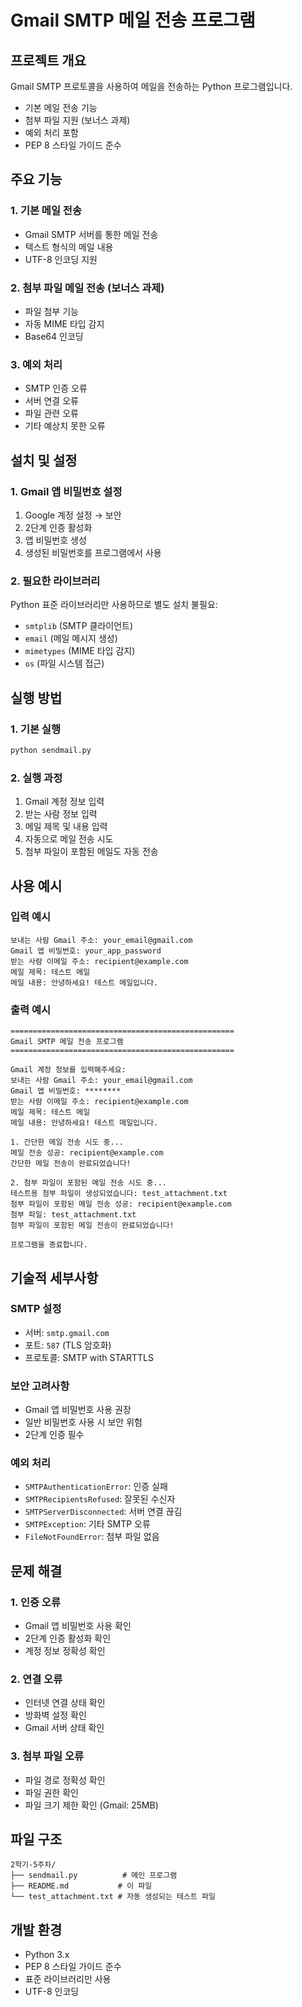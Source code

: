 # Gmail SMTP 메일 전송 프로그램

## 프로젝트 개요
Gmail SMTP 프로토콜을 사용하여 메일을 전송하는 Python 프로그램입니다.
- 기본 메일 전송 기능
- 첨부 파일 지원 (보너스 과제)
- 예외 처리 포함
- PEP 8 스타일 가이드 준수

## 주요 기능

### 1. 기본 메일 전송
- Gmail SMTP 서버를 통한 메일 전송
- 텍스트 형식의 메일 내용
- UTF-8 인코딩 지원

### 2. 첨부 파일 메일 전송 (보너스 과제)
- 파일 첨부 기능
- 자동 MIME 타입 감지
- Base64 인코딩

### 3. 예외 처리
- SMTP 인증 오류
- 서버 연결 오류
- 파일 관련 오류
- 기타 예상치 못한 오류

## 설치 및 설정

### 1. Gmail 앱 비밀번호 설정
1. Google 계정 설정 → 보안
2. 2단계 인증 활성화
3. 앱 비밀번호 생성
4. 생성된 비밀번호를 프로그램에서 사용

### 2. 필요한 라이브러리
Python 표준 라이브러리만 사용하므로 별도 설치 불필요:
- `smtplib` (SMTP 클라이언트)
- `email` (메일 메시지 생성)
- `mimetypes` (MIME 타입 감지)
- `os` (파일 시스템 접근)

## 실행 방법

### 1. 기본 실행
```bash
python sendmail.py
```

### 2. 실행 과정
1. Gmail 계정 정보 입력
2. 받는 사람 정보 입력
3. 메일 제목 및 내용 입력
4. 자동으로 메일 전송 시도
5. 첨부 파일이 포함된 메일도 자동 전송

## 사용 예시

### 입력 예시
```
보내는 사람 Gmail 주소: your_email@gmail.com
Gmail 앱 비밀번호: your_app_password
받는 사람 이메일 주소: recipient@example.com
메일 제목: 테스트 메일
메일 내용: 안녕하세요! 테스트 메일입니다.
```

### 출력 예시
```
==================================================
Gmail SMTP 메일 전송 프로그램
==================================================

Gmail 계정 정보를 입력해주세요:
보내는 사람 Gmail 주소: your_email@gmail.com
Gmail 앱 비밀번호: ********
받는 사람 이메일 주소: recipient@example.com
메일 제목: 테스트 메일
메일 내용: 안녕하세요! 테스트 메일입니다.

1. 간단한 메일 전송 시도 중...
메일 전송 성공: recipient@example.com
간단한 메일 전송이 완료되었습니다!

2. 첨부 파일이 포함된 메일 전송 시도 중...
테스트용 첨부 파일이 생성되었습니다: test_attachment.txt
첨부 파일이 포함된 메일 전송 성공: recipient@example.com
첨부 파일: test_attachment.txt
첨부 파일이 포함된 메일 전송이 완료되었습니다!

프로그램을 종료합니다.
```

## 기술적 세부사항

### SMTP 설정
- 서버: `smtp.gmail.com`
- 포트: `587` (TLS 암호화)
- 프로토콜: SMTP with STARTTLS

### 보안 고려사항
- Gmail 앱 비밀번호 사용 권장
- 일반 비밀번호 사용 시 보안 위험
- 2단계 인증 필수

### 예외 처리
- `SMTPAuthenticationError`: 인증 실패
- `SMTPRecipientsRefused`: 잘못된 수신자
- `SMTPServerDisconnected`: 서버 연결 끊김
- `SMTPException`: 기타 SMTP 오류
- `FileNotFoundError`: 첨부 파일 없음

## 문제 해결

### 1. 인증 오류
- Gmail 앱 비밀번호 사용 확인
- 2단계 인증 활성화 확인
- 계정 정보 정확성 확인

### 2. 연결 오류
- 인터넷 연결 상태 확인
- 방화벽 설정 확인
- Gmail 서버 상태 확인

### 3. 첨부 파일 오류
- 파일 경로 정확성 확인
- 파일 권한 확인
- 파일 크기 제한 확인 (Gmail: 25MB)

## 파일 구조
```
2학기-5주차/
├── sendmail.py          # 메인 프로그램
├── README.md           # 이 파일
└── test_attachment.txt # 자동 생성되는 테스트 파일
```

## 개발 환경
- Python 3.x
- PEP 8 스타일 가이드 준수
- 표준 라이브러리만 사용
- UTF-8 인코딩

